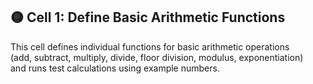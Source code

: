 ## 🟡 Cell 1: Define Basic Arithmetic Functions

This cell defines individual functions for basic arithmetic operations  
(add, subtract, multiply, divide, floor division, modulus, exponentiation)  
and runs test calculations using example numbers.
